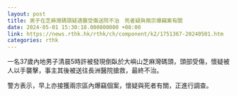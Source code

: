 ```yaml
---
layout: post
title: 男子在芝麻灣碼頭疑遇襲受傷送院不治　死者疑與兩宗爆竊案有關
date: 2024-05-01 15:30:18.000000000 +08:00
link: https://news.rthk.hk/rthk/ch/component/k2/1751367-20240501.htm
categories: rthk
---
```


一名37歲內地男子清晨5時許被發現倒臥於大嶼山芝麻灣碼頭，頭部受傷，懷疑被人以手襲擊，事主其後被送往長洲醫院搶救，最終不治。

警方表示，早上亦接獲兩宗區內爆竊個案，懷疑與死者有關，正進行調查。
